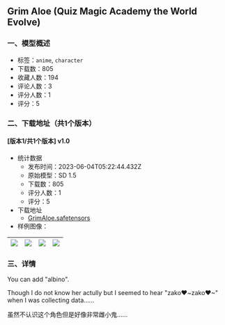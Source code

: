## Grim Aloe (Quiz Magic Academy the World Evolve)
### 一、模型概述

- 标签：`anime`, `character`
- 下载数：805
- 收藏人数：194
- 评论人数：3
- 评分人数：1
- 评分：5

### 二、下载地址（共1个版本）

#### [版本1/共1个版本] v1.0

- 统计数据
  - 发布时间：2023-06-04T05:22:44.432Z
  - 原始模型：SD 1.5
  - 下载数：805
  - 评分人数：1
  - 评分：5
- 下载地址
  - [GrimAloe.safetensors](https://civitai.com/api/download/models/88879)
- 样例图像：

| <img src="https://image.civitai.com/xG1nkqKTMzGDvpLrqFT7WA/33ff2758-5a0e-4ee8-adbc-46ea28d8c574/width=450/1023641.jpeg" /> | <img src="https://image.civitai.com/xG1nkqKTMzGDvpLrqFT7WA/df851abf-ce8e-4040-b57b-ce0cef724039/width=450/1023642.jpeg" /> | <img src="https://image.civitai.com/xG1nkqKTMzGDvpLrqFT7WA/c54e6221-981a-4c53-b6f8-8dcf89774d7b/width=450/1023643.jpeg" /> | <img src="https://image.civitai.com/xG1nkqKTMzGDvpLrqFT7WA/52b81d09-9422-4238-b162-b2dd47968f83/width=450/1023640.jpeg" /> |
| ---- | ---- | ---- | ---- |


### 三、详情
<p>You can add "albino".</p><p>Though I do not know her actully but I seemed to hear "zako♥~zako♥~" when I was collecting data……</p><p>虽然不认识这个角色但是好像非常雌小鬼……</p>